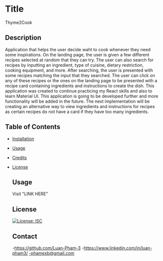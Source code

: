 # Title

Thyme2Cook

## Description

Application that helps the user decide waht to cook whenever they need some inspirations. On the landing page, the user is given a few different recipes selected at random that they can try. The user can also search for recipes by inputting an ingredient, type of cuisine, dietary restriction, cooking equipment, and more. After searching, the user is presented with some recipes matching the input that they searched. The user can click on any of these recipes or the ones on the landing page to be presented with a recipe card containing ingredients and instructions to create the dish. This application was created to continue practicing my React skills and also to learn Material UI. This application is going to be developed further and more functionality will be added in the future. The next implementation will be creating an alternative way to view ingredients and instructions for recipes as certain recipes do not have a card if they have too many ingredients.

## Table of Contents

- [Installation](#install)
- [Usage](#usage)
- [Credits](#contribute)
- [License](#license)

  ## Usage

  Visit "LINK HERE"

  ## License

  [![License: ISC](https://img.shields.io/badge/License-ISC-blue.svg)](https://opensource.org/licenses/ISC)

  ## Contact

  -https://github.com/Luan-Pham-3 -https://www.linkedin.com/in/luan-pham3/
  -phamexb@gmail.com
